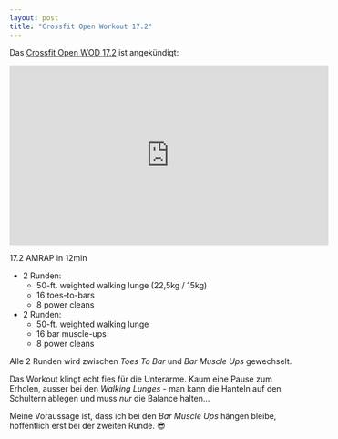 ```yaml
---
layout: post
title: "Crossfit Open Workout 17.2"
---
```

Das [Crossfit Open WOD 17.2][0] ist angekündigt:

<iframe width="560" height="315" src="https://www.youtube-nocookie.com/embed/tMarGTHymeA" frameborder="0" allowfullscreen></iframe>

17.2 AMRAP in 12min

* 2 Runden:
  *  50-ft. weighted walking lunge (22,5kg / 15kg)
  *  16 toes-to-bars
  *  8 power cleans
* 2 Runden:
  * 50-ft. weighted walking lunge
  * 16 bar muscle-ups
  * 8 power cleans

Alle 2 Runden wird zwischen *Toes To Bar* und *Bar Muscle Ups* gewechselt.

Das Workout klingt echt fies für die Unterarme. Kaum eine Pause zum Erholen, ausser bei den *Walking Lunges* - man kann die Hanteln auf den Schultern ablegen und muss *nur* die Balance halten...

Meine Voraussage ist, dass ich bei den *Bar Muscle Ups* hängen bleibe, hoffentlich erst bei der zweiten Runde. 😎

[0]: https://games.crossfit.com/workouts/open/2017/17.2?division=1&workout_type=rx

